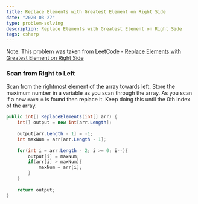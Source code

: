 ```yaml
---
title: Replace Elements with Greatest Element on Right Side
date: "2020-03-27"
type: problem-solving
description: Replace Elements with Greatest Element on Right Side
tags: csharp
---
```


Note: This problem was taken from LeetCode - [Replace Elements with Greatest Element on Right Side](https://leetcode.com/problems/replace-elements-with-greatest-element-on-right-side/)

### Scan from Right to Left

Scan from the rightmost element of the array towards left. Store the maximum number in a variable as you scan through the array. As you scan if a new `maxNum` is found then replace it. Keep doing this until the 0th index of the array.

```csharp
public int[] ReplaceElements(int[] arr) {
    int[] output = new int[arr.Length];
    
    output[arr.Length - 1] = -1;
    int maxNum = arr[arr.Length - 1];
    
    for(int i = arr.Length - 2; i >= 0; i--){
        output[i] = maxNum;
        if(arr[i] > maxNum){
            maxNum = arr[i];
        }
    }
    
    return output;
}
```
